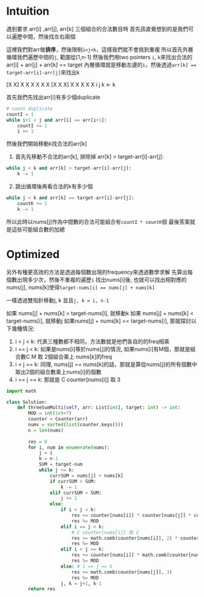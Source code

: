 # Intuition

遇到要求 arr[i] ,arr[j], arr[k] 三個組合的合法數目時
首先該直覺想到的是我們可以遍歷中間，然後找左右兩個

這裡我們對arr做**排序**，然後限制`i<j<k`，這樣我們就不會挑到重複
所以首先外層循環我們遍歷中間的`j`, 範圍從[1,n-1]
然後我們用two pointers `i`, `k`來找出合法的 arr[i] + arr[j] + arr[k] == target
內層循環就是移動左邊的`i`，然後透過`arr[k] == target-arr[i]-arr[j]`來找出k

 [X X] X X X X X X [X X X] X X X X X
    i      j        k           <- k

首先我們先找出arr[i]有多少個duplicate
```py
# count duplicate
countI = 1
while i+1 < j and arr[i] == arr[i+1]:
    countI += 1
    i += 1
```

然後我們開始移動k找合法的arr[k]

1. 首先先移動不合法的arr[k], 排除掉 arr[k] > target-arr[i]-arr[j]:
```py
while j < k and arr[k] > target-arr[i]-arr[j]:
    k -= 1
```

2. 跳出循環後再看合法的k有多少個
```py
while j < k and arr[k] == target-arr[i]-arr[j]:
    countK += 1
    k -= 1
```

所以此時以nums[j]作為中間數的合法可能組合有`countI * countK`個
最後答案就是這些可能組合數的加總

# Optimized

另外有種更高效的方法是透過每個數出現的frequency來透過數學求解
先算出每個數出現多少次，然後不重複的遍歷`i`
找出nums[i]後, 也就可以找出相對應的nums[j], nums[k]使得`target-nums[i] == nums[j] + nums[k]`

一樣透過雙指針移動j, k 並且`j, k = i, n-1`

如果 nums[j] + nums[k] > target-nums[i], 就移動k
如果 nums[j] + nums[k] < target-nums[i], 就移動j
如果nums[j] + nums[k] == target-nums[i], 那就探討以下幾種情況:
1. i < j < k: 代表三種數都不相同，方法數就是他們各自的的freq相乘
2. i == j < k: 如果是nums[i]等於nums[j]的情況, 如果nums[i]有M個，那就是組合數C M 取 2個組合乘上 nums[k]的freq
3. i < j == k: 同理, nums[j] == nums[k]的話，那就是算從nums[j]的所有個數中取出2個的組合數乘上nums[i]的個數
4. i == j == k: 那就是 C counter[nums[i]] 取 3
```py
import math

class Solution:
    def threeSumMulti(self, arr: List[int], target: int) -> int:
        MOD = int(1e9+7)
        counter = Counter(arr)
        nums = sorted(list(counter.keys()))
        n = len(nums)
        
        res = 0
        for i, num in enumerate(nums):
            j = i
            k = n-1
            SUM = target-num
            while j <= k:
                currSUM = nums[j] + nums[k]
                if currSUM > SUM:
                    k -= 1
                elif currSUM < SUM:
                    j += 1
                else:
                    if i < j < k:
                        res += counter[nums[i]] * counter[nums[j]] * counter[nums[k]]
                        res %= MOD
                    elif i == j < k:
                        # C counter[nums[i]] 取 2
                        res += math.comb(counter[nums[i]], 2) * counter[nums[k]]
                        res %= MOD
                    elif i < j == k:
                        res += counter[nums[i]] * math.comb(counter[nums[k]], 2)
                        res %= MOD
                    else: # i == j == k
                        res += math.comb(counter[nums[j]], 3)
                        res %= MOD
                    j, k = j+1, k-1
        return res
```
